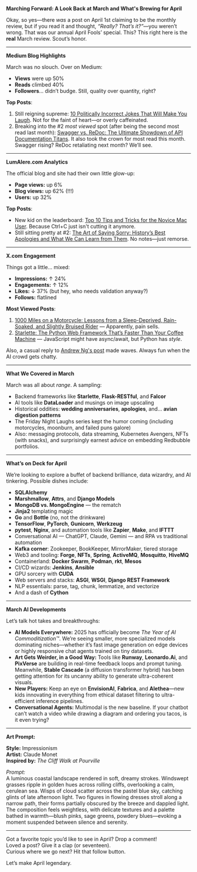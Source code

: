 **Marching Forward: A Look Back at March and What's Brewing for April**

Okay, so yes—there *was* a post on April 1st claiming to be the monthly review, but if you read it and thought, *“Really? That’s it?”*—you weren’t wrong. That was our annual April Fools’ special. This? This right here is the **real** March review. Scout’s honor.

---

**Medium Blog Highlights**

March was no slouch. Over on Medium:

- **Views** were up 50%  
- **Reads** climbed 40%  
- **Followers**... didn’t budge. Still, quality over quantity, right?

**Top Posts**:
1. Still reigning supreme: [10 Politically Incorrect Jokes That Will Make You Laugh](https://medium.com/@DaveLumAI/10-politically-incorrect-jokes-that-will-make-you-laugh-22ca82a8aa40). Not for the faint of heart—or overly caffeinated.
2. Breaking into the #2 *most viewed* spot (after being the second most read last month): [Swagger vs. ReDoc: The Ultimate Showdown of API Documentation Titans](https://medium.com/@DaveLumAI/swagger-vs-redoc-the-ultimate-showdown-of-api-documentation-titans-6424e5967538). It also took the crown for most read this month. Swagger rising? ReDoc retaliating next month? We’ll see.

---

**LumAIere.com Analytics**

The official blog and site had their own little glow-up:

- **Page views:** up 6%  
- **Blog views:** up 62% (!!!)  
- **Users:** up 32%  

**Top Posts**:
- New kid on the leaderboard: [Top 10 Tips and Tricks for the Novice Mac User](https://blog.lumaiere.com/top-10-tips-and-tricks-for-the-novice-mac-user/). Because Ctrl+C just isn't cutting it anymore.
- Still sitting pretty at #2: [The Art of Saying Sorry: History’s Best Apologies and What We Can Learn from Them](https://blog.lumaiere.com/the-art-of-saying-sorry-historys-best-apologies-and-what-we-can-learn-from-them/). No notes—just remorse.

---

**X.com Engagement**

Things got a little... mixed:

- **Impressions:** ↑ 24%  
- **Engagements:** ↑ 12%  
- **Likes:** ↓ 37% (but hey, who needs validation anyway?)  
- **Follows:** flatlined  

**Most Viewed Posts**:
1. [1000 Miles on a Motorcycle: Lessons from a Sleep-Deprived, Rain-Soaked, and Slightly Bruised Rider](https://x.com/DaveLumAI/status/1896758957055848681) — Apparently, pain sells.
2. [Starlette: The Python Web Framework That’s Faster Than Your Coffee Machine](https://x.com/DaveLumAI/status/1906551204642947152) — JavaScript might have async/await, but Python has *style*.

Also, a casual reply to [Andrew Ng's post](https://x.com/DaveLumAI/status/1900354081119453534) made waves. Always fun when the AI crowd gets chatty.

---

**What We Covered in March**

March was all about *range*. A sampling:

- Backend frameworks like **Starlette**, **Flask-RESTful**, and **Falcor**
- AI tools like **DataLoader** and musings on image upscaling
- Historical oddities: **wedding anniversaries**, **apologies**, and... **avian digestion patterns**
- The Friday Night Laughs series kept the humor coming (including motorcycles, moonburn, and failed puns galore)
- Also: messaging protocols, data streaming, Kubernetes Avengers, NFTs (with snacks), and surprisingly earnest advice on embedding Redbubble portfolios.

---

**What’s on Deck for April**

We’re looking to explore a buffet of backend brilliance, data wizardry, and AI tinkering. Possible dishes include:

- **SQLAlchemy** 
- **Marshmallow**, **Attrs**, and **Django Models**
- **MongoDB vs. MongoEngine** — the rematch
- **Jinja2** templating magic
- **Go** and **Bottle** (no, not the drinkware)
- **TensorFlow**, **PyTorch**, **Gunicorn**, **Werkzeug**
- **pytest**, **Nginx**, and automation tools like **Zapier**, **Make**, and **IFTTT**
- Conversational AI — ChatGPT, Claude, Gemini — and RPA vs traditional automation
- **Kafka corner**: Zookeeper, BookKeeper, MirrorMaker, tiered storage
- Web3 and tooling: **Forge**, **NFTs**, **Spring**, **ActiveMQ**, **Mosquitto**, **HiveMQ**
- Containerland: **Docker Swarm**, **Podman**, **rkt**, **Mesos**
- CI/CD wizards: **Jenkins**, **Ansible**
- GPU sorcery with **CUDA**
- Web servers and stacks: **ASGI**, **WSGI**, **Django REST Framework**
- NLP essentials: parse, tag, chunk, lemmatize, and vectorize
- And a dash of **Cython**

---

**March AI Developments**

Let’s talk hot takes and breakthroughs:

- **AI Models Everywhere:** 2025 has officially become *The Year of AI Commoditization™*. We’re seeing smaller, more specialized models dominating niches—whether it’s fast image generation on edge devices or highly responsive chat agents trained on tiny datasets.
- **Art Gets Weirder, in a Good Way:** Tools like **Runway**, **Leonardo.Ai**, and **PixVerse** are building in real-time feedback loops and prompt tuning. Meanwhile, **Stable Cascade** (a diffusion transformer hybrid) has been getting attention for its uncanny ability to generate ultra-coherent visuals.
- **New Players:** Keep an eye on **EnvisionAI**, **Fabrica**, and **Alethea**—new kids innovating in everything from ethical dataset filtering to ultra-efficient inference pipelines.
- **Conversational Agents:** Multimodal is the new baseline. If your chatbot can’t watch a video while drawing a diagram and ordering you tacos, is it even trying?

---

**Art Prompt:**

**Style:** Impressionism  
**Artist:** Claude Monet  
**Inspired by:** *The Cliff Walk at Pourville*

*Prompt:*  
A luminous coastal landscape rendered in soft, dreamy strokes. Windswept grasses ripple in golden hues across rolling cliffs, overlooking a calm, cerulean sea. Wisps of cloud scatter across the pastel blue sky, catching glints of late afternoon light. Two figures in flowing dresses stroll along a narrow path, their forms partially obscured by the breeze and dappled light. The composition feels weightless, with delicate textures and a palette bathed in warmth—blush pinks, sage greens, powdery blues—evoking a moment suspended between silence and serenity.

---

Got a favorite topic you’d like to see in April? Drop a comment!  
Loved a post? Give it a clap (or seventeen).  
Curious where we go next? Hit that follow button.

Let’s make April legendary.